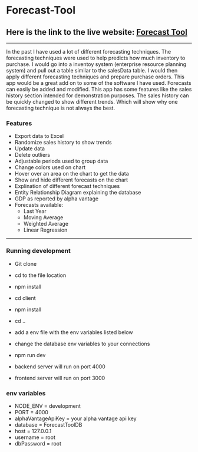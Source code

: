 # Forecast-Tool

## Here is the link to the live website: [Forecast Tool](https://forecast-tool.herokuapp.com/)

---

In the past I have used a lot of different forecasting techniques. The forecasting techniques were used to help predicts how much inventory to purchase. I would go into a inventoy system (enterprise resource planning system) and pull out a table similar to the salesData table. I would then apply different forecasting techniques and prepare purchase orders. This app would be a great add on to some of the software I have used. Forecasts can easily be added and modified. This app has some features like the sales history section intended for demonstration purposes. The sales history can be quickly changed to show different trends. Which will show why one forecasting technique is not always the best.

### Features

- Export data to Excel
- Randomize sales history to show trends
- Update data
- Delete outliers
- Adjustable periods used to group data
- Change colors used on chart
- Hover over an area on the chart to get the data
- Show and hide different forecasts on the chart
- Explination of different forecast techniques
- Entity Relationship Diagram explaining the database
- GDP as reported by alpha vantage
- Forecasts available:
  - Last Year
  - Moving Average
  - Weighted Average
  - Linear Regression

---

### Running development

- Git clone
- cd to the file location
- npm install
- cd client
- npm install
- cd ..

- add a env file with the env variables listed below
- change the database env variables to your connections

- npm run dev
- backend server will run on port 4000
- frontend server will run on port 3000

### env variables

- NODE_ENV = development
- PORT = 4000
- alphaVantageApiKey = your alpha vantage api key
- database = ForecastToolDB
- host = 127.0.0.1
- username = root
- dbPassword = root
